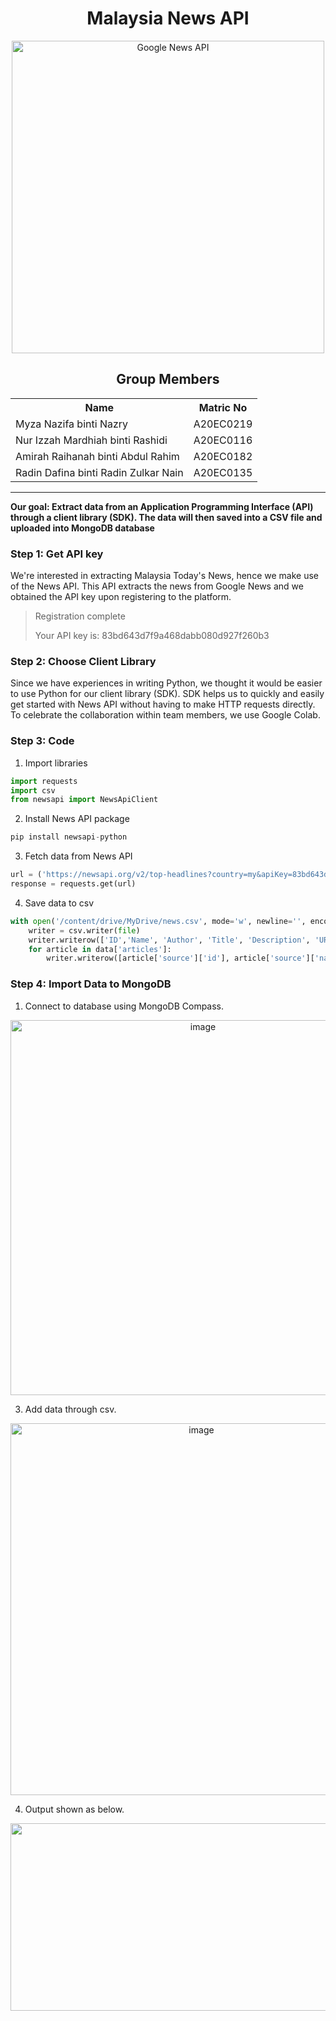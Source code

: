 <h1 align='center'>Malaysia News API</h1>
<p align="center">
  <img src="https://blog.clickio.com/wp-content/uploads/2021/10/appearing-on-google-news-faster.png" height= '500px' title="Google News API">
</p>

<h2 align='center'>Group Members</h2>
<table align='center'>
  <tr>
    <th>Name</th>
    <th>Matric No</th>
  </tr>
  <tr>
    <td>Myza Nazifa binti Nazry</td>
    <td>A20EC0219</td>
  </tr>
  <tr>
    <td>Nur Izzah Mardhiah binti Rashidi</td>
    <td>A20EC0116</td>
  </tr>
    <tr>
    <td>Amirah Raihanah binti Abdul Rahim</td>
    <td>A20EC0182</td>
  </tr>
    <tr>
    <td>Radin Dafina binti Radin Zulkar Nain</td>
    <td>A20EC0135</td>
  </tr>
</table>
<hr>
<strong>Our goal: Extract data from an Application Programming Interface (API) through a client library (SDK). The data will then saved into a CSV file and uploaded into MongoDB database</strong>


<h3>Step 1: Get API key</h3>
We're interested in extracting Malaysia Today's News, hence we make use of the News API. This API extracts the news from Google News and we obtained the API key upon registering to the platform. 

<br>
<blockquote>Registration complete
  
Your API key is: 83bd643d7f9a468dabb080d927f260b3</blockquote>

<h3>Step 2: Choose Client Library</h3>
Since we have experiences in writing Python, we thought it would be easier to use Python for our client library (SDK). SDK helps us to quickly and easily get started with News API without having to make HTTP requests directly. To celebrate the collaboration within team members, we use Google Colab.

<h3>Step 3: Code</h3>

1. Import libraries
```python
import requests
import csv
from newsapi import NewsApiClient
```
2. Install News API package
```python
pip install newsapi-python
```
3. Fetch data from News API
```python
url = ('https://newsapi.org/v2/top-headlines?country=my&apiKey=83bd643d7f9a468dabb080d927f260b3')
response = requests.get(url)
```
4. Save data to csv
```python
with open('/content/drive/MyDrive/news.csv', mode='w', newline='', encoding='utf-8') as file:
    writer = csv.writer(file)
    writer.writerow(['ID','Name', 'Author', 'Title', 'Description', 'URL', 'URL To Image', 'Published At', 'Content'])
    for article in data['articles']:
        writer.writerow([article['source']['id'], article['source']['name'], article['author'], article['title'], article['description'], article['url'], article['urlToImage'], article['publishedAt'], article['content']])
```

<h3>Step 4: Import Data to MongoDB</h3>

  1. Connect to database using MongoDB Compass.
  <div align = "center"><img width="600" alt="image" src="https://user-images.githubusercontent.com/73205963/230782197-8a34f52b-aa10-47ca-9111-245598606798.png"></div>

  3. Add data through csv.
<div align = "center"><img width="595" alt="image" src="https://user-images.githubusercontent.com/73205963/230782131-a5158ca4-f124-4f20-b40e-da1f35e934fb.png"></div>


  4. Output shown as below.
  
<div align = "center"><img width=600 height=300 src ="https://github.com/drshahizan/special-topic-data-engineering/blob/907c6ec43fc98feb2bb4319979d3ab820538a071/Assignment/API/submission/DataAce/mongodb.png" ></div>




